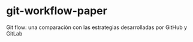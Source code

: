 # git-workflow-paper
Git flow: una comparación con las estrategias  desarrolladas por GitHub y GitLab
